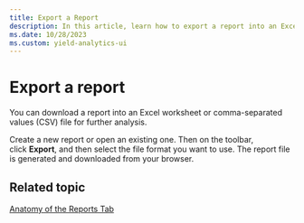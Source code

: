 ```yaml
---
title: Export a Report
description: In this article, learn how to export a report into an Excel worksheet or comma-separated values (CSV) file.
ms.date: 10/28/2023
ms.custom: yield-analytics-ui
---
```


# Export a report

You can download a report into an Excel worksheet or comma-separated values (CSV) file for further analysis.

Create a new report or open an existing one. Then on the toolbar, click **Export**, and then select the file format you want to use. The report file is generated and downloaded from your browser.

## Related topic

[Anatomy of the Reports Tab](anatomy-of-the-reports-tab.md)
